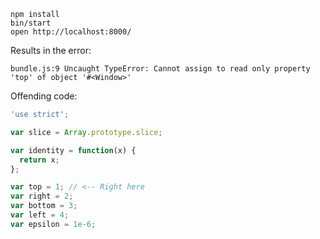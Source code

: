 ```
npm install
bin/start
open http://localhost:8000/
```

Results in the error:
```
bundle.js:9 Uncaught TypeError: Cannot assign to read only property 'top' of object '#<Window>'
```

Offending code:

``` javascript
'use strict';

var slice = Array.prototype.slice;

var identity = function(x) {
  return x;
};

var top = 1; // <-- Right here
var right = 2;
var bottom = 3;
var left = 4;
var epsilon = 1e-6;
```
